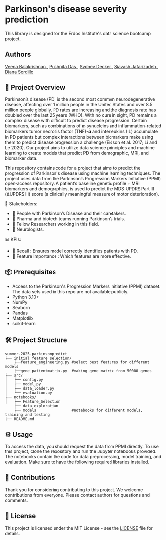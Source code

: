 # Parkinson's disease severity prediction
This library is designed for the Erdos Institute's data science bootcamp project.

## Authors
<a href="https://github.com/veenabala123"> Veena Balakrishnan </a>, <a href="https://github.com/daspushpita"> Pushpita Das </a>, <a href="https://github.com/skdecker"> Sydney Decker </a>, <a href="https://github.com/Sia-jaf"> Siavash Jafarizadeh </a>, <a href="https://github.com/dcsordillo"> Diana Sordillo </a>

## 🧠 Project Overview

Parkinson’s disease (PD) is the second most common neurodegenerative disease, affecting over 1 million people in the United States and over 8.5 million people globally. PD rates are increasing and the diagnosis rate has doubled over the last 25 years (WHO). With no cure in sight, PD remains a complex disease with difficult to predict disease progression. Certain biomarkers, such as combinations of 𝜶-synucleins and inflammation-related biomarkers tumor necrosis factor (TNF)-𝜶 and interleukins (IL) accumulate in PD patients but complex interactions between biomarkers make using them to predict disease progression a challenge (Eidson et al. 2017; Li and Le 2020). Our project aims to utilize data science principles and machine learning to create models that predict PD from demographic, MRI, and biomarker data.

This repository contains code for a project that aims to predict the progression of Parkinson's disease using machine learning techniques. The project uses data from the Parkinson’s Progression Markers Initiative (PPMI) open‑access repository. A patient’s baseline genetic profile + MRI biomarkers and demographics, is used to predict the  MDS‑UPDRS Part III (ΔUPDRS III) score (a clinically meaningful measure of motor deterioration).

👥 Stakeholders:
- 🧓 People with Parkinson’s Disease and their caretakers.
- 💊 Pharma and biotech teams running Parkinson’s trials.
- 🧪 Fellow Researchers working in this field.
- 🧠 Neurologists.

📊 KPIs:
- 🎯 Recall : Ensures model correctly identifies patients with PD.
- 📌 Feature Importance : Which features are more effective.
  
## 📦 Prerequisites
- Access to the Parkinson's Progression Markers Initiative (PPMI) dataset. The data sets used in this repo are not available publicly.
- Python 3.10+
- NumPy
- Seaborn
- Pandas
- Matplotlib
- scikit-learn

## 🛠️ Project Structure

```
summer-2025-parkinsonpredict
├── initial_feature_selection/
    ├──feature_engineering.py #select best features for different models
    ├──gene_patientmatrix.py  #making gene matrix from 50000 genes               
├── src/
│   ├── config.py           
│   ├── model.py            
│   ├── data_loader.py   
│   └── evaluation.py            
├── notebooks/
│   ├── Feature_Selection     
    ├── data_exploration      
    ├── models                #notebooks for different models, training and testing
├── README.md
```

## ⚙️ Usage
To access the data, you should request the data from PPMI directly.
To use this project, clone the repository and run the Jupyter notebooks provided. The notebooks contain the code for data preprocessing, model training, and evaluation. Make sure to have the following required libraries installed.

## 🤝 Contributions
Thank you for considering contributing to this project. We welcome contributions from everyone. Please contact authors for questions and comments.
## 📄 License
This project is licensed under the MIT License - see the [LICENSE](LICENSE) file for details.



